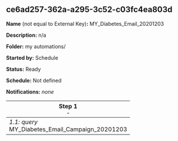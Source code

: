 ## ce6ad257-362a-a295-3c52-c03fc4ea803d

**Name** (not equal to External Key)**:** MY_Diabetes_Email_20201203

**Description:** n/a

**Folder:** my automations/

**Started by:** Schedule

**Status:** Ready

**Schedule:** Not defined

**Notifications:** _none_


| Step 1<br>_<small>-</small>_ |
| --- |
| _1.1: query_<br>MY_Diabetes_Email_Campaign_20201203 |
